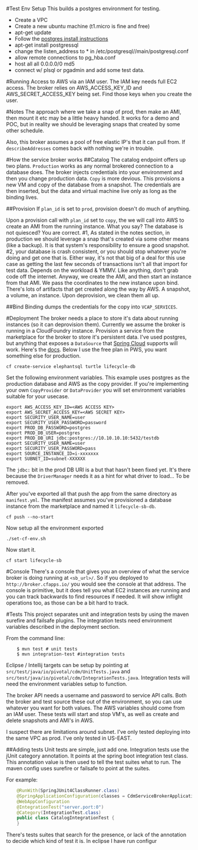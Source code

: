 #Test Env Setup
This builds a postgres environment for testing. 

- Create a VPC
- Create a new ubuntu machine (t1.micro is fine and free) 
- apt-get update
- Follow the [postgres install instructions](https://help.ubuntu.com/community/PostgreSQL)
- apt-get install postgressql
- change the listen_address to * in /etc/postgresql/<version>/main/postgresql.conf
- allow remote connections to pg_hba.conf
- host    all             all             0.0.0.0/0               md5
- connect w/ plsql or pgadmin and add some test data.


#Running
Access to AWS via an IAM user. The IAM key needs full EC2 access. The broker relies on AWS_ACCESS_KEY_ID and AWS_SECRET_ACCESS_KEY being set. Find those keys when you create the user. 

#Notes
The approach where we take a snap of prod, then make an AMI, then mount it etc may be a little heavy handed. It works for a demo and POC, but in reality we should be leveraging snaps that created by some other schedule. 

Also, this broker assumes a pool of free elastic IP's that it can pull from. If `describeAddresses` comes back with nothing we're in trouble. 

#How the service broker works
##Catalog
The catalog endpoint offers up two plans. `Production` works as any normal brokered connection to a database does. The broker injects credentials into your environment and then you change production data. `Copy` is more devious. This provisions a new VM and copy of the database from a snapshot. The credentials are then inserted, but the data and virtual machine live only as long as the binding lives. 

##Provision
If `plan_id` is set to `prod`, provision doesn't do much of anything. 

Upon a provision call with `plan_id` set to `copy`, the we will call into AWS to create an AMI from the running instance. What you say? The database is not quiesced? You are correct. #1, As stated in the notes section, in production we should leverage a snap that's created via some other means (like a backup). It is that system's responsibility to ensure a good snapshot. #2, your database is crash consistent, or you should stop whatever you're doing and get one that is. Either way, it's not that big of a deal for this use case as getting the last few seconds of transactions isn't all that import for test data. Depends on the workload & YMMV. Like anything, don't grab code off the internet. Anyway, we create the AMI, and then start an instance from that AMI. We pass the coordinates to the new instance upon bind. There's lots of artifacts that get created along the way by AWS. A snapshot, a volume, an instance. Upon deprovision, we clean them all up. 


##Bind
Binding dumps the credentials for the copy into ```VCAP_SERVICES```. 

#Deployment
The broker needs a place to store it's data about running instances (so it can deprovision them). Currently we assume the broker is running in a CloudFoundry instance. Provision a service from the marketplace for the broker to store it's persistent data. I've used postgres, but anything that exposes a `DataSource` that [Spring Cloud](http://projects.spring.io/spring-cloud/) supports will work. Here's the [docs](http://docs.cloudfoundry.org/buildpacks/java/spring-service-bindings.html#rdbms). Below I use the free plan in PWS, you want something else for production. 

```
cf create-service elephantsql turtle lifecycle-db 
```

Set the following environment variables. This example uses postgres as the production database and AWS as the copy provider. If you're implementing your own `CopyProvider` or `DataProvider` you will set environment variables suitable for your usecase. 

```
export AWS_ACCESS_KEY_ID=<AWS ACCESS KEY>
export AWS_SECRET_ACCESS_KEY=<AWS SECRET KEY>
export SECURITY_USER_NAME=user
export SECURITY_USER_PASSWORD=password
export PROD_DB_PASSWORD=postgres
export PROD_DB_USER=postgres
export PROD_DB_URI jdbc:postgres://10.10.10.10:5432/testdb
export SECURITY_USER_NAME=user
export SECURITY_USER_PASSWORD=pass
export SOURCE_INSTANCE_ID=i-xxxxxxx
export SUBNET_ID=subnet-XXXXXX
```

The `jdbc:` bit in the prod DB URI is a but that hasn't been fixed yet. It's there because the `DriverManager` needs it as a hint for what driver to load... To be removed. 

After you've exported all that push the app from the same directory as `manifest.yml`. The manifest assumes you've provisioned a database instance from the marketplace and named it `lifecycle-sb-db`. 

```
cf push --no-start
```

Now setup all the environment exported

```
./set-cf-env.sh
```

Now start it.

```
cf start lifecycle-sb
```


#Console
There's a console that gives you an overview of what the service broker is doing running at ```<sb_url>/```. So if you deployed to ```http://broker.cfapps.io/``` you would see the console at that address. The console is primitive, but it does tell you what EC2 instances are running and you can track backwards to find resources if needed. It will show inflight operations too, as those can be a bit hard to track.

#Tests
This project separates unit and integration tests by using the maven surefire and failsafe plugins. The integration tests need environment variables described in the deployment section.

From the command line: 

```
	$ mvn test # unit tests
	$ mvn integration-test #integration tests
```

Eclipse / Intellij targets can be setup by pointing at ```src/test/java/io/pivotal/cdm/UnitTests.java``` and ```src/test/java/io/pivotal/cdm/IntegrationTests.java```. Integration tests will need the environment variables setup to function. 

The broker API needs a username and password to service API calls. Both the broker and test source these out of the environment, so you can use whatever you want for both values. The AWS variables should come from an IAM user. These tests will start and stop VM's, as well as create and delete snapshots and AMI's in AWS. 

I suspect there are limitations around subnet. I've only tested deploying into the same VPC as prod. I've only tested in US-EAST.

##Adding tests
Unit tests are simple, just add one. Integration tests use the jUnit category annotation. It points at the spring boot integration test class. This annotation value is then used to tell the test suites what to run. The maven config uses surefire or failsafe to point at the suites.

For example:

```java
	@RunWith(SpringJUnit4ClassRunner.class)
	@SpringApplicationConfiguration(classes = CdmServiceBrokerApplication.class)
	@WebAppConfiguration
	@IntegrationTest("server.port:0")
	@Category(IntegrationTest.class)
	public class CatalogIntegrationTest {
	}
```

There's tests suites that search for the presence, or lack of the annotation to decide which kind of test it is. In eclipse I have run configur